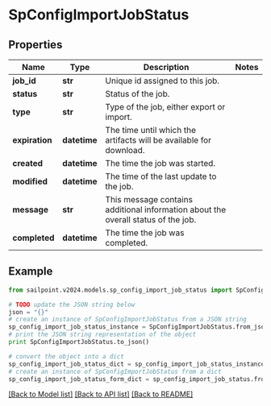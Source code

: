 # SpConfigImportJobStatus


## Properties

Name | Type | Description | Notes
------------ | ------------- | ------------- | -------------
**job_id** | **str** | Unique id assigned to this job. | 
**status** | **str** | Status of the job. | 
**type** | **str** | Type of the job, either export or import. | 
**expiration** | **datetime** | The time until which the artifacts will be available for download. | 
**created** | **datetime** | The time the job was started. | 
**modified** | **datetime** | The time of the last update to the job. | 
**message** | **str** | This message contains additional information about the overall status of the job. | 
**completed** | **datetime** | The time the job was completed. | 

## Example

```python
from sailpoint.v2024.models.sp_config_import_job_status import SpConfigImportJobStatus

# TODO update the JSON string below
json = "{}"
# create an instance of SpConfigImportJobStatus from a JSON string
sp_config_import_job_status_instance = SpConfigImportJobStatus.from_json(json)
# print the JSON string representation of the object
print SpConfigImportJobStatus.to_json()

# convert the object into a dict
sp_config_import_job_status_dict = sp_config_import_job_status_instance.to_dict()
# create an instance of SpConfigImportJobStatus from a dict
sp_config_import_job_status_form_dict = sp_config_import_job_status.from_dict(sp_config_import_job_status_dict)
```
[[Back to Model list]](../README.md#documentation-for-models) [[Back to API list]](../README.md#documentation-for-api-endpoints) [[Back to README]](../README.md)


